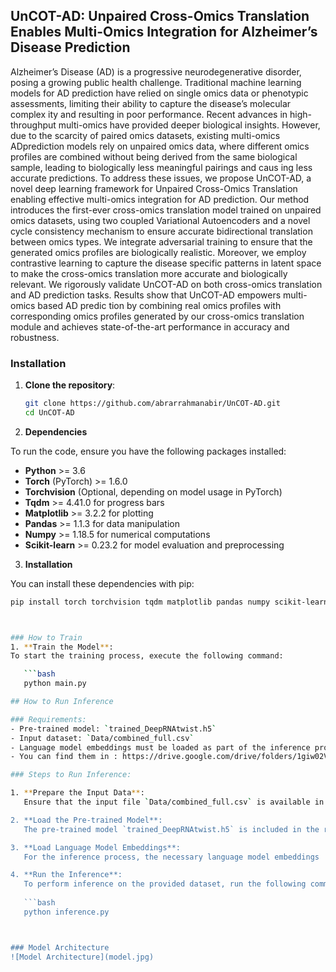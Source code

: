 ## UnCOT-AD: Unpaired Cross-Omics Translation Enables Multi-Omics Integration for Alzheimer’s Disease Prediction
Alzheimer’s Disease (AD) is a progressive neurodegenerative disorder, posing a growing public health challenge. Traditional machine learning models for AD prediction have relied on single omics data or phenotypic assessments, limiting their ability to capture the disease’s molecular complex ity and resulting in poor performance. Recent advances in high-throughput multi-omics have provided deeper biological insights. However, due to the scarcity of paired omics datasets, existing multi-omics ADprediction models rely on unpaired omics data, where different omics profiles are combined without being derived from the same biological sample, leading to biologically less meaningful pairings and caus ing less accurate predictions. To address these issues, we propose UnCOT-AD, a novel deep learning framework for Unpaired Cross-Omics Translation enabling effective multi-omics integration for AD prediction. Our method introduces the first-ever cross-omics translation model trained on unpaired omics datasets, using two coupled Variational Autoencoders and a novel cycle consistency mechanism to ensure accurate bidirectional translation between omics types. We integrate adversarial training to ensure that the generated omics profiles are biologically realistic. Moreover, we employ contrastive learning to capture the disease specific patterns in latent space to make the cross-omics translation more accurate and biologically relevant. We rigorously validate UnCOT-AD on both cross-omics translation and AD prediction tasks. Results show that UnCOT-AD empowers multi-omics based AD predic tion by combining real omics profiles with corresponding omics profiles generated by our cross-omics translation module and achieves state-of-the-art performance in accuracy and robustness.
### Installation

1. **Clone the repository**:
   ```bash
   git clone https://github.com/abrarrahmanabir/UnCOT-AD.git
   cd UnCOT-AD


2. **Dependencies**

To run the code, ensure you have the following packages installed:

- **Python** >= 3.6
- **Torch** (PyTorch) >= 1.6.0
- **Torchvision** (Optional, depending on model usage in PyTorch)
- **Tqdm** >= 4.41.0 for progress bars
- **Matplotlib** >= 3.2.2 for plotting
- **Pandas** >= 1.1.3 for data manipulation
- **Numpy** >= 1.18.5 for numerical computations
- **Scikit-learn** >= 0.23.2 for model evaluation and preprocessing

3. **Installation**

You can install these dependencies with pip:
```bash
pip install torch torchvision tqdm matplotlib pandas numpy scikit-learn



### How to Train
1. **Train the Model**:
To start the training process, execute the following command:

   ```bash
   python main.py

## How to Run Inference

### Requirements:
- Pre-trained model: `trained_DeepRNAtwist.h5`
- Input dataset: `Data/combined_full.csv`
- Language model embeddings must be loaded as part of the inference process : `emb.pkl`.
- You can find them in : https://drive.google.com/drive/folders/1giw02VxTG_Eg2HzNyW0xmtWtfjPoBskA?usp=sharing

### Steps to Run Inference:

1. **Prepare the Input Data**:
   Ensure that the input file `Data/combined_full.csv` is available in the repository's `Data/` folder. This CSV file contains the RNA sequence and angles for which you want to predict torsion angles.

2. **Load the Pre-trained Model**:
   The pre-trained model `trained_DeepRNAtwist.h5` is included in the repository. The inference script will load this model automatically to perform predictions.

3. **Load Language Model Embeddings**:
   For the inference process, the necessary language model embeddings  `emb.pkl` have to be loaded for prediction.

4. **Run the Inference**:
   To perform inference on the provided dataset, run the following command:
   
   ```bash
   python inference.py 



### Model Architecture
![Model Architecture](model.jpg)






